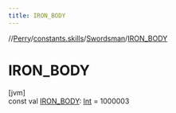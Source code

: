```yaml
---
title: IRON_BODY
---
```

//[Perry](../../../index.html)/[constants.skills](../index.html)/[Swordsman](index.html)/[IRON_BODY](-i-r-o-n_-b-o-d-y.html)



# IRON_BODY



[jvm]\
const val [IRON_BODY](-i-r-o-n_-b-o-d-y.html): [Int](https://kotlinlang.org/api/latest/jvm/stdlib/kotlin/-int/index.html) = 1000003




